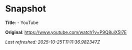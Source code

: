 # Snapshot

**Title**: - YouTube

**Original**: <https://www.youtube.com/watch?v=P9Q8uiX5I7E>

_Last refreshed: 2025-10-25T11:11:36.982347Z_
